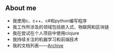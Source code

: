 ## About me

- 我使用c、c++、c#和python编写程序
- 我工作所涉及的领域包括嵌入式、物联网和区块链
- 我在尝试在个人项目中使用clojure
- 我持续关注的机器学习和前端技术
- 我的文档列表——[Archive](https://github.com/gc87/archive/blob/master/README.md#archive)

